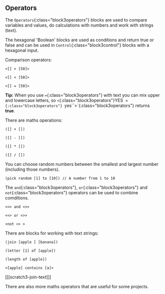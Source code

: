 ## Operators

The `Operators`{:class="block3operators"} blocks are used to compare variables and values, do calculations with numbers and work with strings (text).

The hexagonal 'Boolean' blocks are used as conditions and return true or false and can be used in `Control`{:class="block3control"} blocks with a hexagonal input.

Comparison operators:

```blocks3
<[] > [50]>

<[] < [50]>

<[] = [50]>
```

**Tip:** When you use `=`{:class="block3operators"} with text you can mix upper and lowercase letters, so `<`{:class="block3operators"}YES` `=`{:class="block3operators"} `yes``>`{:class="block3operators"} returns **true**.


There are maths operations:

```blocks3
([] + [])

([] - [])

([] * [])

([] / [])
```

You can choose random numbers between the smallest and largest number (including those numbers).

```blocks3
(pick random [1] to [10]) // A number from 1 to 10
```

The `and`{:class="block3operators"}, `or`{:class="block3operators"} and `not`{:class="block3operators"} operators can be used to combine comditions.

```blocks3
<<> and <>>

<<> or <>>

<not <> >
```

There are blocks for working with text strings:

```blocks3
(join [apple ] [banana])

(letter [1] of [apple])

(length of [apple])

<[apple] contains [a]>
```

[[[scratch3-join-text]]]

There are also more maths operators that are useful for some projects.